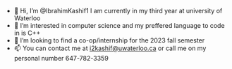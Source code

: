- 👋 Hi, I’m @IbrahimKashif1 I am currently in my third year at university of Waterloo
- 👀 I’m interested in computer science and my preffered language to code in is C++
- 💞️ I’m looking to find a co-op/internship for the 2023 fall semester
- 📫 You can contact me at i2kashif@uwaterloo.ca or call me on my personal number 647-782-3359

<!---
IbrahimKashif1/IbrahimKashif1 is a ✨ special ✨ repository because its `README.md` (this file) appears on your GitHub profile.
You can click the Preview link to take a look at your changes.
--->
